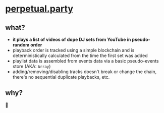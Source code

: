 # [perpetual.party](https://perpetual.party)

## what?

- **it plays a list of videos of dope DJ sets from YouTube in pseudo-random
  order**
- playback order is tracked using a simple blockchain and is deterministically
  calculated from the time the first set was added
- playlist data is assembled from events data via a basic pseudo-events store
  (AKA: `Array`)
- adding/removing/disabling tracks doesn't break or change the chain, there's no
  sequential duplicate playbacks, etc.

## why?

:shrug:
